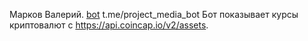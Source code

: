 Марков Валерий.
[bot](t.me/project_media_bot) t.me/project_media_bot
Бот показывает курсы криптовалют с https://api.coincap.io/v2/assets.
